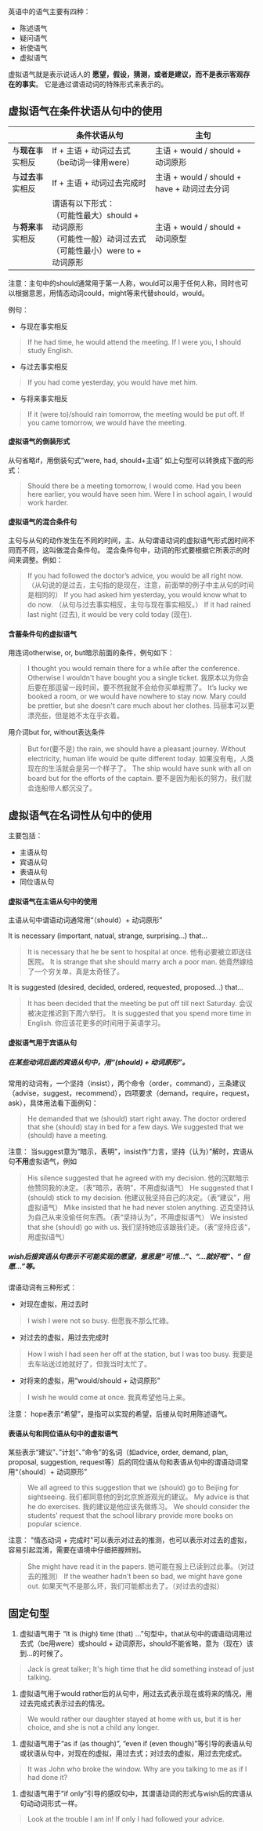 ---
---
英语中的语气主要有四种：
* 陈述语气
* 疑问语气
* 祈使语气
* 虚拟语气

虚拟语气就是表示说话人的 **愿望，假设，猜测，或者是建议，而不是表示客观存在的事实**。
它是通过谓语动词的特殊形式来表示的。

## 虚拟语气在条件状语从句中的使用

||条件状语从句|主句|
|-|-|-|
|与**现在**事实相反|If + 主语 + 动词过去式（be动词一律用were）|主语 + would / should + 动词原形|
|与**过去**事实相反|If + 主语 + 动词过去完成时|主语 + would / should + have + 动词过去分词|
|与**将来**事实相反|谓语有以下形式：<br/>（可能性最大）should + 动词原形<br/>（可能性一般）动词过去式<br/>（可能性最小）were to + 动词原形<br/>|主语 + would / should + 动词原型|

注意：主句中的should通常用于第一人称，would可以用于任何人称，同时也可以根据意思，用情态动词could，might等来代替should，would。

例句：
* 与现在事实相反
>If he had time, he would attend the meeting.
If I were you, I should study English.
* 与过去事实相反
> If you had come yesterday, you would have met him.
* 与将来事实相反
> If it (were to)/should rain tomorrow, the meeting would be put off.
If you came tomorrow, we would have the meeting.

#### 虚拟语气的倒装形式

从句省略if，用倒装句式“were, had, should+主语” 如上句型可以转换成下面的形式：
> Should there be a meeting tomorrow, I would come.
Had you been here earlier, you would have seen him.
Were I in school again, I would work harder.

#### 虚拟语气的混合条件句

主句与从句的动作发生在不同的时间，主、从句谓语动词的虚拟语气形式因时间不同而不同，这叫做混合条件句。
混合条件句中，动词的形式要根据它所表示的时间来调整。例如：
> If you had followed the doctor’s advice, you would be all right now.
（从句说的是过去，主句指的是现在，注意，前面举的例子中主从句的时间是相同的）
If you had asked him yesterday, you would know what to do now.
（从句与过去事实相反，主句与现在事实相反。）
If it had rained last night (过去), it would be very cold today (现在).

#### 含蓄条件句的虚拟语气

用连词otherwise, or, but暗示前面的条件，例句如下：
> I thought you would remain there for a while after the conference. Otherwise I wouldn't have bought you a single ticket.
我原本以为你会后要在那逗留一段时间，要不然我就不会给你买单程票了。
It’s lucky we booked a room, or we would have nowhere to stay now.
Mary could be prettier, but she doesn't care much about her clothes.
玛丽本可以更漂亮些，但是她不太在乎衣着。

用介词but for, without表达条件
> But for(要不是) the rain, we should have a pleasant journey.
Without electricity, human life would be quite different today.
如果没有电，人类现在的生活就会是另一个样子了。
The ship would have sunk with all on board but for the efforts of the captain.
要不是因为船长的努力，我们就会连船带人都沉没了。

## 虚拟语气在名词性从句中的使用

主要包括：
* 主语从句
* 宾语从句
* 表语从句
* 同位语从句

#### 虚拟语气在主语从句中的使用

主语从句中谓语动词通常用“（should）+ 动词原形”

It is necessary (important, natual, strange, surprising...) that...
> It is necessary that he be sent to hospital at once.
他有必要被立即送往医院。
It is strange that she should marry arch a poor man.
她竟然嫁给了一个穷关单，真是太奇怪了。

It is suggested (desired, decided, ordered, requested, proposed...) that...
> It has been decided that the meeting be put off till next Saturday.
会议被决定推迟到下周六举行。
It is suggested that you spend more time in English.
你应该花更多的时间用于英语学习。

#### 虚拟语气用于宾语从句

##### 在某些动词后面的宾语从句中，用“(should) + 动词原形”。
常用的动词有，一个坚持（insist），两个命令（order，command），三条建议（advise，suggest，recommend），四项要求（demand，require，request，ask），具体用法看下面例句：
> He demanded that we (should) start right away.
The doctor ordered that she (should) stay in bed for a few days.
We suggested that we (should) have a meeting.

注意：
当suggest意为“暗示，表明”，insist作“力言，坚持（认为）”解时，宾语从句**不用**虚拟语气，例如
> His silence suggested that he agreed with my decision.
他的沉默暗示他赞同我的决定。（表”暗示，表明”，不用虚拟语气）
He suggested that I (should) stick to my decision.
他建议我坚持自己的决定。（表“建议”，用虚拟语气）
Mike insisted that he had never stolen anything.
迈克坚持认为自己从来没偷任何东西。（表“坚持认为”，不用虚拟语气）
We insisted that she (should) go with us.
我们坚持她应该跟我们走。（表”坚持应该“，用虚拟语气）

##### wish后接宾语从句表示不可能实现的愿望，意思是“可惜...”、“...就好啦”、“ 但愿...”等。
谓语动词有三种形式：
* 对现在虚拟，用过去时
> I wish I were not so busy.
但愿我不那么忙碌。
* 对过去的虚拟，用过去完成时
> How I wish I had seen her off at the station, but I was too busy.
我要是去车站送过她就好了，但我当时太忙了。
* 对将来的虚拟，用“would/should + 动词原形”
> I wish he would come at once.
我真希望他马上来。

注意：
hope表示“希望”，是指可以实现的希望，后接从句时用陈述语气。

#### 表语从句和同位语从句中的虚拟语气

某些表示“建议”、”计划“、”命令”的名词（如advice, order, demand, plan, proposal, suggestion, request等）后的同位语从句和表语从句中的谓语动词常用“（should）+ 动词原形”
> We all agreed to this suggestion that we (should) go to Beijing for sightseeing.
我们都同意他的到北京旅游观光的建议。
My advice is that he do exercises.
我的建议是他应该先做练习。
We should consider the students' request that the school library provide more books on popular science.

注意：
"情态动词 + 完成时"可以表示对过去的推测，也可以表示对过去的虚拟，容易引起混淆，需要在语境中仔细把握辨别。
> She might have read it in the papers.
她可能在报上已读到过此事。（对过去的推测）
If the weather hadn't been so bad, we might have gone out.
如果天气不是那么坏，我们可能都出去了。（对过去的虚拟）

## 固定句型

1. 虚拟语气用于 “It is (high) time (that) ...”句型中，that从句中的谓语动词用过去式（be用were）或should + 动词原形，should不能省略，意为（现在）该到...的时候了。
> Jack is great talker; It's high time that he did something instead of just talking.
1. 虚拟语气用于would rather后的从句中，用过去式表示现在或将来的情况，用过去完成式表示过去的情况。
> We would rather our daughter stayed at home with us, but it is her choice, and she is not a child any longer.
1. 虚拟语气用于“as if (as though)”, “even if (even though)”等引导的表语从句或状语从句中，对现在的虚拟，用过去式；对过去的虚拟，用过去完成式。
> It was John who broke the window. Why are you talking to me as if I had done it?
1. 虚拟语气用于”if only”引导的感叹句中，其谓语动词的形式与wish后的宾语从句动动词形式一样。
> Look at the trouble I am in! If only I had followed your advice.
